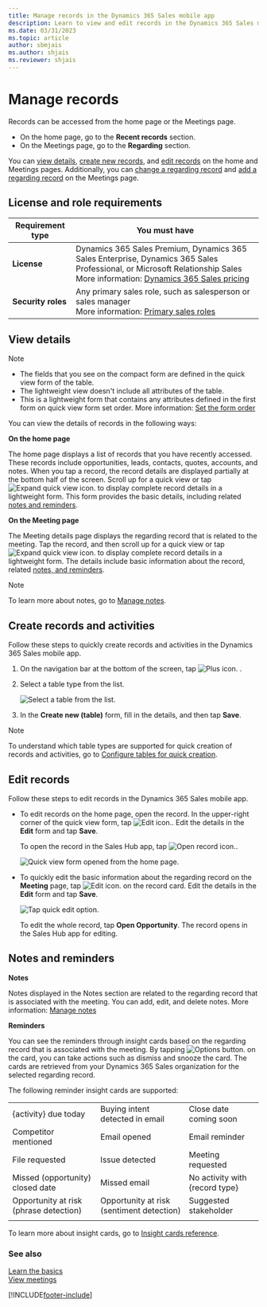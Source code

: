 ```yaml
---
title: Manage records in the Dynamics 365 Sales mobile app
description: Learn to view and edit records in the Dynamics 365 Sales mobile app.
ms.date: 03/31/2023
ms.topic: article
author: sbmjais
ms.author: shjais
ms.reviewer: shjais 
---
```


# Manage records

Records can be accessed from the home page or the Meetings page.

- On the home page, go to the **Recent records** section.
- On the Meetings page, go to the **Regarding** section.

You can [view details](#view-details), [create new records](#create-records-and-activities), and [edit records](#edit-records) on the home and Meetings pages. Additionally, you can [change a regarding record](view-agenda.md#change-regarding-record) and [add a regarding record](view-agenda.md#add-regarding-record) on the Meetings page.

## License and role requirements

| Requirement type | You must have |
|-----------------------|---------|
| **License** | Dynamics 365 Sales Premium, Dynamics 365 Sales Enterprise, Dynamics 365 Sales Professional, or Microsoft Relationship Sales <br>More information: [Dynamics 365 Sales pricing](https://dynamics.microsoft.com/sales/pricing/) |
| **Security roles** | Any primary sales role, such as salesperson or sales manager<br>  More information: [Primary sales roles](../security-roles-for-sales.md#primary-sales-roles)|



## View details

> [!NOTE]
> - The fields that you see on the compact form are defined in the quick view form of the table.
> - The lightweight view doesn't include all attributes of the table.
> - This is a lightweight form that contains any attributes defined in the first form on quick view form set order. More information: [Set the form order](/powerapps/maker/model-driven-apps/control-access-forms#set-the-form-order)

You can view the details of records in the following ways: 

**On the home page**    

The home page displays a list of records that you have recently accessed. These records include opportunities, leads, contacts, quotes, accounts, and notes. When you tap a record, the record details are displayed partially at the bottom half of the screen. Scroll up for a quick view or tap ![Expand quick view icon.](media/expand-quick-view.png "Expand quick view icon") to display complete record details in a lightweight form. This form provides the basic details, including related [notes and reminders](#notes-and-reminders).

**On the Meeting page**     

The Meeting details page displays the regarding record that is related to the meeting. Tap the record, and then scroll up for a quick view or tap ![Expand quick view icon.](media/expand-quick-view.png "Expand quick view icon") to display complete record details in a lightweight form. The details include basic information about the record, related [notes, and reminders](#notes-and-reminders). 

> [!NOTE]
> To learn more about notes, go to [Manage notes](view-edit-add-note.md).

## Create records and activities

Follow these steps to quickly create records and activities in the Dynamics 365 Sales mobile app.

1.  On the navigation bar at the bottom of the screen, tap ![Plus icon.](media/sm-plus-icon.png "Plus icon") .

2.  Select a table type from the list.

    ![Select a table from the list.](media/select-table.png "Select a table from the list")

3.	In the **Create new (table)** form, fill in the details, and then tap **Save**.

> [!NOTE]
> To understand which table types are supported for quick creation of records and activities, go to [Configure tables for quick creation](configure-quick-create.md).

## Edit records

Follow these steps to edit records in the Dynamics 365 Sales mobile app.

- To edit records on the home page, open the record. In the upper-right corner of the quick view form, tap ![Edit icon.](media/edit-icon.png "Edit icon"). Edit the details in the **Edit** form and tap **Save**. 

    To open the record in the Sales Hub app, tap ![Open record icon.](media/open-record-icon.png "Open record icon").

    ![Quick view form opened from the home page.](media/sm-homepage-view-details-lead.png "Quick view form opened from the home page")
    
- To quickly edit the basic information about the regarding record on the **Meeting** page, tap ![Edit icon.](media/edit-icon.png "Edit icon") on the record card. Edit the details in the **Edit** form and tap **Save**. 

    ![Tap quick edit option.](media/sm-quick-edit-regarding-record.png "Tap quick edit option")    

    To edit the whole record, tap **Open Opportunity**. The record opens in the Sales Hub app for editing.   

## Notes and reminders

**Notes**

Notes displayed in the Notes section are related to the regarding record that is associated with the meeting. You can add, edit, and delete notes. More information: [Manage notes](view-edit-add-note.md)

**Reminders**

You can see the reminders through insight cards based on the regarding record that is associated with the meeting. By tapping ![Options button.](media/reminders-more-options.png "Options button") on the card, you can take actions such as dismiss and snooze the card. The cards are retrieved from your Dynamics 365 Sales organization for the selected regarding record.

The following reminder insight cards are supported:    

<table>
<tr>
<td>{activity} due today</td><td>Buying intent detected in email</td><td>Close date coming soon</td>
</tr>
<tr>
<td>Competitor mentioned</td><td>Email opened</td><td>Email reminder</td>
</tr>
<tr>
<td>File requested</td><td>Issue detected</td><td>Meeting requested</td>
</tr>
<tr>
<td>Missed (opportunity) closed date</td><td>Missed email</td><td>No activity with {record type}</td>
</tr>
<tr>
<td>Opportunity at risk (phrase detection)</td><td>Opportunity at risk (sentiment detection)</td><td>Suggested stakeholder</td>
</tr> 
<tr>
<td></td><td></td><td></td>
</tr>
</table>   

To learn more about insight cards, go to [Insight cards reference](/dynamics365/ai/sales/action-cards-reference).  

### See also

[Learn the basics](learn-basics-mobile-app.md)   
[View meetings](view-agenda.md)


[!INCLUDE[footer-include](../../includes/footer-banner.md)]
